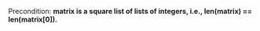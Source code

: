 Precondition: **matrix is a square list of lists of integers, i.e., len(matrix) == len(matrix[0]).**